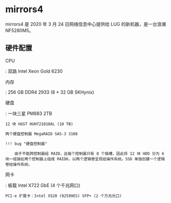 # mirrors4

mirrors4 是 2020 年 3 月 24 日网络信息中心提供给 LUG 的新机器，是一台浪潮 NF5280M5。

## 硬件配置

CPU

:   双路 Intel Xeon Gold 6230

内存

:   256 GB DDR4 2933 (8 \* 32 GB SKHynix)

硬盘

:   一块三星 PM883 2TB

    12 块 HGST HUH721010AL (10 TB)

    两个硬盘控制器 MegaRAID SAS-3 3108

    !!! bug "硬盘控制器"

        由于不能跨控制器组 RAID，且每个控制器只有 8 个插槽，因此将 12 块 HDD 分为 6 块一组插在两个控制器上组成 RAID6，以两个逻辑卷呈现给操作系统。SSD 单独创建一个逻辑卷给操作系统。

网卡

:   板载 Intel X722 GbE (4 个千兆网口)

    PCI-e 扩展卡：Intel X520 (82599ES) SFP+ (2 个万兆光口)
